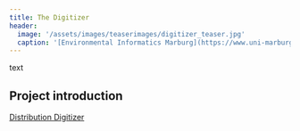 ```yaml
---
title: The Digitizer
header:
  image: '/assets/images/teaserimages/digitizer_teaser.jpg'
  caption: '[Environmental Informatics Marburg](https://www.uni-marburg.de/en/fb19/disciplines/physisch/environmentalinformatics){:target="_blank"}'
---
```



text



## Project introduction


[Distribution Digitizer](https://environmentalinformatics-marburg.github.io/distribution_digitizer_webpage/)



